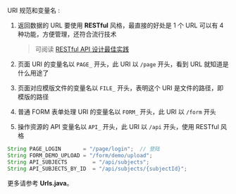 URI 规范和变量名 :

1. 返回数据的 URL 要使用 **RESTful** 风格，最直接的好处是 1 个 URL 可以有 4 种功能，方便管理，还符合流行技术

   > 可阅读 [RESTful API 设计最佳实践](https://segmentfault.com/a/1190000011516151)

2. 页面 URI 的变量名以 `PAGE_` 开头，此 URI 以 `/page` 开头，看到 URL 就知道是什么用途了

3. 页面对应模版文件的变量名以 `FILE_` 开头，表明这个 URI 是文件的路径，即模版的路径

4. 普通 FORM 表单处理 URI 的变量名以 `FORM_` 开头，此 URI 以 `/form` 开头

5. 操作资源的 API 变量名以 `API_` 开头，此 URI 以 `/api` 开头，使用 RESTful 风格

```java
String PAGE_LOGIN       = "/page/login";  // 登陆
String FORM_DEMO_UPLOAD = "/form/demo/upload";
String API_SUBJECTS        = "/api/subjects";
String API_SUBJECTS_BY_ID  = "/api/subjects/{subjectId}";
```

更多请参考 **Urls.java**。